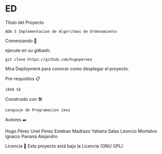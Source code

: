# ED

Título del Proyecto

    ADA 5 Implementacion de Algoritmos de Ordenamiento

Comenzando 🚀

ejecute en su gitbash: 

    git clone https://github.com/hugopereez

Mira Deployment para conocer como desplegar el proyecto.

Pre-requisitos 📋

    JAVA SE


Construido con 🛠️

    Lenguaje de Programacion Java



Autores ✒️

Hugo Pérez 
Uriel Perez
Esteban Madrazo
Yahaira Salas
Leoncio Montalvo
Ignacio Pananá 
Alejandro


Licencia 📄
Este proyecto está bajo la Licencia (GNU GPL)

